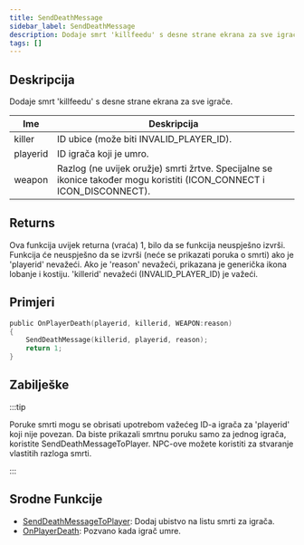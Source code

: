 ```yaml
---
title: SendDeathMessage
sidebar_label: SendDeathMessage
description: Dodaje smrt 'killfeedu' s desne strane ekrana za sve igrače.
tags: []
---
```


## Deskripcija

Dodaje smrt 'killfeedu' s desne strane ekrana za sve igrače.

| Ime      | Deskripcija                                                                                                           |
| -------- | --------------------------------------------------------------------------------------------------------------------- |
| killer   | ID ubice (može biti INVALID_PLAYER_ID).                                                                               |
| playerid | ID igrača koji je umro.                                                                                               |
| weapon   | Razlog (ne uvijek oružje) smrti žrtve. Specijalne se ikonice također mogu koristiti (ICON_CONNECT i ICON_DISCONNECT). |

## Returns

Ova funkcija uvijek returna (vraća) 1, bilo da se funkcija neuspješno izvrši. Funkcija će neuspješno da se izvrši (neće se prikazati poruka o smrti) ako je 'playerid' nevažeći. Ako je 'reason' nevažeći, prikazana je generička ikona lobanje i kostiju. 'killerid' nevažeći (INVALID_PLAYER_ID) je važeći.

## Primjeri

```c
public OnPlayerDeath(playerid, killerid, WEAPON:reason)
{
    SendDeathMessage(killerid, playerid, reason);
    return 1;
}
```

## Zabilješke

:::tip

Poruke smrti mogu se obrisati upotrebom važećeg ID-a igrača za 'playerid' koji nije povezan. Da biste prikazali smrtnu poruku samo za jednog igrača, koristite SendDeathMessageToPlayer. NPC-ove možete koristiti za stvaranje vlastitih razloga smrti.

:::

## Srodne Funkcije

- [SendDeathMessageToPlayer](SendDeathMessageToPlayer): Dodaj ubistvo na listu smrti za igrača.
- [OnPlayerDeath](../callbacks/OnPlayerDeath): Pozvano kada igrač umre.
